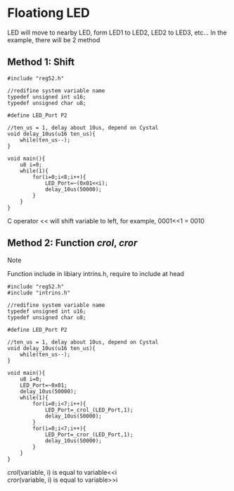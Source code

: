 # Floationg LED
LED will move to nearby LED, form LED1 to LED2, LED2 to LED3, etc...
In the example, there will be 2 method
## Method 1: Shift
```
#include "reg52.h"

//redifine system variable name
typedef unsigned int u16;
typedef unsigned char u8;

#define LED_Port P2

//ten_us = 1, delay about 10us, depend on Cystal
void delay_10us(u16 ten_us){
    while(ten_us--);
}

void main(){
    u8 i=0;
    while(1){
        for(i=0;i<8;i++){
            LED_Port=~(0x01<<i);
            delay_10us(50000);
        }
    }
}
```
C operator << will shift variable to left, for example, 0001<<1 = 0010  
## Method 2: Function _crol_, _cror_
>[!NOTE]
>Function include in libiary intrins.h, require to include at head  
```
#include "reg52.h"
#include "intrins.h"

//redifine system variable name
typedef unsigned int u16;
typedef unsigned char u8;

#define LED_Port P2

//ten_us = 1, delay about 10us, depend on Cystal
void delay_10us(u16 ten_us){
    while(ten_us--);
}

void main(){
    u8 i=0;
    LED_Port=~0x01;
    delay_10us(50000);
    while(1){
        for(i=0;i<7;i++){
            LED_Port=_crol_(LED_Port,1);
            delay_10us(50000);
        }
        for(i=0;i<7;i++){
            LED_Port=_cror_(LED_Port,1);
            delay_10us(50000);
        }
    }
}
```
_crol_(variable, i) is equal to variable<<i  
_cror_(variable, i) is equal to variable>>i  
